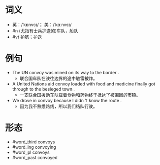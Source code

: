 # 词义
- 英：/ˈkɒnvɔɪ/； 美：/ˈkɑːnvɔɪ/
- #n (尤指有士兵护送的)车队，船队
- #vt 护航；护送
# 例句
- The UN convoy was mined on its way to the border .
	- 联合国车队在驶往边界的途中触雷被炸。
- A United Nations aid convoy loaded with food and medicine finally got through to the besieged town .
	- 一支联合国援助车队载着食物和药物终于抵达了被围困的市镇。
- We drove in convoy because I didn 't know the route .
	- 因为我不熟悉路线，所以我们结队行驶。
# 形态
- #word_third convoys
- #word_ing convoying
- #word_pl convoys
- #word_past convoyed
